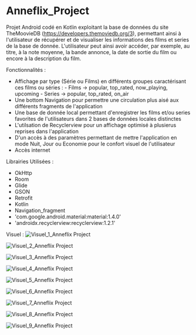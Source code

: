 # Anneflix_Project

Projet Android codé en Kotlin exploitant la base de données du site TheMoovieDB (https://developers.themoviedb.org/3), permettant ainsi à l'utilisateur de récupérer et de visualiser les informations des films et series de la base de donnée. L'utilisateur peut ainsi avoir accéder, par exemple, au titre, à la note moyenne, la bande annonce, la date de sortie du film ou encore à la description du film.


Fonctionnalités : 
- Affichage par type (Série ou Films) en différents groupes caractérisant ces films ou séries :
        - Films -> popular, top_rated, now_playing, upcoming
        - Series -> popular, top_rated, on_air
- Une bottom Navigation pour permettre une circulation plus aisé aux différents fragments de l'application
- Une base de donnée local permettant d'enregistrer les films et/ou series favorites de l'utilisateurs dans 2 bases de données locales distinctes
- L'utilsation de Recyclerview pour un affichage optimisé à plusierus reprises dans l'application 
- D'un accès à des paramètres permettant de mettre l'application en mode Nuit, Jour ou Economie pour le confort visuel de l'utilisateur
- Accès internet

Librairies Utilisées : 
- OkHttp
- Room
- Glide
- GSON
- Retrofit
- Kotlin
- Navigation_fragment
- 'com.google.android.material:material:1.4.0'
- 'androidx.recyclerview:recyclerview:1.2.1'

Visuel : 
![Visuel_1_Anneflix Project](https://user-images.githubusercontent.com/61969745/133441838-abb162e8-3968-48e4-8340-95a420d001b6.jpg)

![Visuel_2_Anneflix Project](https://user-images.githubusercontent.com/61969745/133441882-4843d7ae-4241-4830-9677-40fe3c903e9d.jpg)

![Visuel_3_Anneflix Project](https://user-images.githubusercontent.com/61969745/133442139-98599734-eeb2-449b-b0f0-43369f1d930f.jpg)

![Visuel_4_Anneflix Project](https://user-images.githubusercontent.com/61969745/133442182-07016c55-d50a-433b-b16b-61944de2ebd3.jpg)

![Visuel_5_Anneflix Project](https://user-images.githubusercontent.com/61969745/133442223-7bd0024a-43bc-4177-8020-2a57f3d170f3.jpg)

![Visuel_6_Anneflix Project](https://user-images.githubusercontent.com/61969745/133442272-2f9b7886-c75c-46c0-bd8a-54c1344916fd.jpg)

![Visuel_7_Anneflix Project](https://user-images.githubusercontent.com/61969745/133442315-19b3eab0-489e-4da4-a1a3-6796c42358cd.jpg)

![Visuel_8_Anneflix Project](https://user-images.githubusercontent.com/61969745/133442357-b6bf4b19-1757-46dc-901e-9f7a70ac854a.jpg)

![Visuel_9_Anneflix Project](https://user-images.githubusercontent.com/61969745/133442396-a074617c-fc80-42b6-8c57-a28b74f3d13d.jpg)





